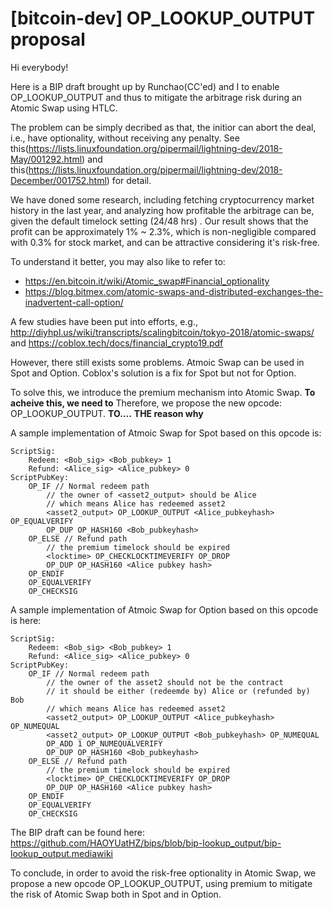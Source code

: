 # [bitcoin-dev] OP_LOOKUP_OUTPUT proposal

Hi everybody!

Here is a BIP draft brought up by Runchao(CC'ed) and I to enable OP_LOOKUP_OUTPUT and thus to mitigate the arbitrage risk during an Atomic Swap using HTLC.

The problem can be simply decribed as that, the initior can abort the deal, i.e., have optionality, without receiving any penalty. See this(https://lists.linuxfoundation.org/pipermail/lightning-dev/2018-May/001292.html) and this(https://lists.linuxfoundation.org/pipermail/lightning-dev/2018-December/001752.html) for detail.

We have doned some research, including fetching cryptocurrency market history in the last year, and analyzing how profitable the arbitrage can be, given the default timelock setting (24/48 hrs) . Our result shows that the profit can be approximately 1% ~ 2.3%, which is non-negligible compared with 0.3% for stock market, and can be attractive considering it's risk-free.

To understand it better, you may also like to refer to: 

+ https://en.bitcoin.it/wiki/Atomic_swap#Financial_optionality
+ https://blog.bitmex.com/atomic-swaps-and-distributed-exchanges-the-inadvertent-call-option/

A few studies have been put into efforts, e.g., http://diyhpl.us/wiki/transcripts/scalingbitcoin/tokyo-2018/atomic-swaps/ and https://coblox.tech/docs/financial_crypto19.pdf

However, there still exists some problems. Atmoic Swap can be used in Spot and Option. Coblox's solution is a fix for Spot but not for Option.

To solve this, we introduce the premium mechanism into Atomic Swap. __To acheive this, we need to__
Therefore, we propose the new opcode: OP_LOOKUP_OUTPUT. __TO....__   __THE reason why__


A sample implementation of Atmoic Swap for Spot based on this opcode is:
```
ScriptSig:
    Redeem: <Bob_sig> <Bob_pubkey> 1
    Refund: <Alice_sig> <Alice_pubkey> 0
ScriptPubKey:
    OP_IF // Normal redeem path
        // the owner of <asset2_output> should be Alice
        // which means Alice has redeemed asset2
        <asset2_output> OP_LOOKUP_OUTPUT <Alice_pubkeyhash> OP_EQUALVERIFY 
        OP_DUP OP_HASH160 <Bob_pubkeyhash>
    OP_ELSE // Refund path
        // the premium timelock should be expired
        <locktime> OP_CHECKLOCKTIMEVERIFY OP_DROP
        OP_DUP OP_HASH160 <Alice pubkey hash>
    OP_ENDIF
    OP_EQUALVERIFY
    OP_CHECKSIG
```

A sample implementation of Atmoic Swap for Option based on this opcode is here:
```
ScriptSig:
    Redeem: <Bob_sig> <Bob_pubkey> 1
    Refund: <Alice_sig> <Alice_pubkey> 0
ScriptPubKey:
    OP_IF // Normal redeem path
        // the owner of the asset2 should not be the contract
        // it should be either (redeemde by) Alice or (refunded by) Bob
        // which means Alice has redeemed asset2
        <asset2_output> OP_LOOKUP_OUTPUT <Alice_pubkeyhash> OP_NUMEQUAL
        <asset2_output> OP_LOOKUP_OUTPUT <Bob_pubkeyhash> OP_NUMEQUAL
        OP_ADD 1 OP_NUMEQUALVERIFY
        OP_DUP OP_HASH160 <Bob_pubkeyhash>
    OP_ELSE // Refund path
        // the premium timelock should be expired
        <locktime> OP_CHECKLOCKTIMEVERIFY OP_DROP
        OP_DUP OP_HASH160 <Alice pubkey hash>
    OP_ENDIF
    OP_EQUALVERIFY
    OP_CHECKSIG
```


The BIP draft can be found here:
https://github.com/HAOYUatHZ/bips/blob/bip-lookup_output/bip-lookup_output.mediawiki

To conclude, in order to avoid the risk-free optionality in Atomic Swap, we propose a new opcode OP_LOOKUP_OUTPUT, using premium to mitigate the risk of Atomic Swap both in Spot and in Option.